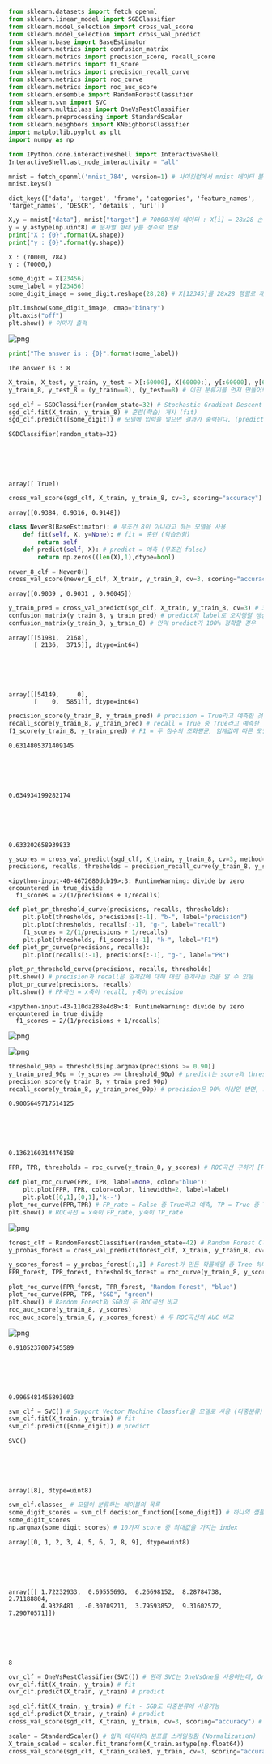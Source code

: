 ```python
from sklearn.datasets import fetch_openml  
from sklearn.linear_model import SGDClassifier
from sklearn.model_selection import cross_val_score
from sklearn.model_selection import cross_val_predict
from sklearn.base import BaseEstimator
from sklearn.metrics import confusion_matrix
from sklearn.metrics import precision_score, recall_score
from sklearn.metrics import f1_score
from sklearn.metrics import precision_recall_curve
from sklearn.metrics import roc_curve
from sklearn.metrics import roc_auc_score
from sklearn.ensemble import RandomForestClassifier
from sklearn.svm import SVC
from sklearn.multiclass import OneVsRestClassifier
from sklearn.preprocessing import StandardScaler
from sklearn.neighbors import KNeighborsClassifier
import matplotlib.pyplot as plt
import numpy as np
```


```python
from IPython.core.interactiveshell import InteractiveShell
InteractiveShell.ast_node_interactivity = "all"
```


```python
mnist = fetch_openml('mnist_784', version=1) # 사이킷런에서 mnist 데이터 불러오기 (dictionary)
mnist.keys() 
```




    dict_keys(['data', 'target', 'frame', 'categories', 'feature_names', 'target_names', 'DESCR', 'details', 'url'])




```python
X,y = mnist["data"], mnist["target"] # 70000개의 데이터 : X[i] = 28x28 손글씨 이미지, y[i] = 레이블
y = y.astype(np.uint8) # 문자열 형태 y를 정수로 변환
print("X : {0}".format(X.shape))
print("y : {0}".format(y.shape))
```

    X : (70000, 784)
    y : (70000,)
    


```python
some_digit = X[23456]
some_label = y[23456]
some_digit_image = some_digit.reshape(28,28) # X[12345]를 28x28 행렬로 재배열

plt.imshow(some_digit_image, cmap="binary")
plt.axis("off")
plt.show() # 이미지 출력
```


![png](output_4_0.png)



```python
print("The answer is : {0}".format(some_label))
```

    The answer is : 8
    


```python
X_train, X_test, y_train, y_test = X[:60000], X[60000:], y[:60000], y[60000:] # train : test = 6 : 1
y_train_8, y_test_8 = (y_train==8), (y_test==8) # 이진 분류기를 먼저 만들어보자 [8 or ~8]
```


```python
sgd_clf = SGDClassifier(random_state=32) # Stochastic Gradient Descent Classifier을 모델로 사용
sgd_clf.fit(X_train, y_train_8) # 훈련(학습) 개시 (fit)
sgd_clf.predict([some_digit]) # 모델에 입력을 넣으면 결과가 출력된다. (predict)
```




    SGDClassifier(random_state=32)






    array([ True])




```python
cross_val_score(sgd_clf, X_train, y_train_8, cv=3, scoring="accuracy") # 3겹 교차검증 후 정확도 각각 체크
```




    array([0.9384, 0.9316, 0.9148])




```python
class Never8(BaseEstimator): # 무조건 8이 아니라고 하는 모델을 사용 
    def fit(self, X, y=None): # fit = 훈련 (학습안함)
        return self
    def predict(self, X): # predict = 예측 (무조건 false)
        return np.zeros((len(X),1),dtype=bool)
```


```python
never_8_clf = Never8()
cross_val_score(never_8_clf, X_train, y_train_8, cv=3, scoring="accuracy") # 3겹 교차검증 재실시
```




    array([0.9039 , 0.9031 , 0.90045])




```python
y_train_pred = cross_val_predict(sgd_clf, X_train, y_train_8, cv=3) # 3겹 교차검증 후 predict 저장
confusion_matrix(y_train_8, y_train_pred) # predict와 label로 오차행렬 생성 (TN,FP,FN,TP)
confusion_matrix(y_train_8, y_train_8) # 만약 predict가 100% 정확할 경우 
```




    array([[51981,  2168],
           [ 2136,  3715]], dtype=int64)






    array([[54149,     0],
           [    0,  5851]], dtype=int64)




```python
precision_score(y_train_8, y_train_pred) # precision = True라고 예측한 것중 True 비율 = 63.1%
recall_score(y_train_8, y_train_pred) # recall = True 중 True라고 예측한 비율 = 63.4%
f1_score(y_train_8, y_train_pred) # F1 = 두 점수의 조화평균, 임계값에 따른 모델의 성능 제시
```




    0.6314805371409145






    0.634934199282174






    0.633202658939833




```python
y_scores = cross_val_predict(sgd_clf, X_train, y_train_8, cv=3, method="decision_function") # 3겹 교차검증 후 score 저장
precisions, recalls, thresholds = precision_recall_curve(y_train_8, y_scores) # PR곡선 구하기 [recall x precision]
```

    <ipython-input-40-4672680dcb19>:3: RuntimeWarning: divide by zero encountered in true_divide
      f1_scores = 2/(1/precisions + 1/recalls)
    


```python
def plot_pr_threshold_curve(precisions, recalls, thresholds):
    plt.plot(thresholds, precisions[:-1], "b-", label="precision")
    plt.plot(thresholds, recalls[:-1], "g-", label="recall")
    f1_scores = 2/(1/precisions + 1/recalls)
    plt.plot(thresholds, f1_scores[:-1], "k-", label="F1")
def plot_pr_curve(precisions, recalls):
    plt.plot(recalls[:-1], precisions[:-1], "g-", label="PR")
```


```python
plot_pr_threshold_curve(precisions, recalls, thresholds)
plt.show() # precision과 recall은 임계값에 대해 대립 관계라는 것을 알 수 있음 
plot_pr_curve(precisions, recalls)
plt.show() # PR곡선 = x축이 recall, y축이 precision
```

    <ipython-input-43-110da288e4d8>:4: RuntimeWarning: divide by zero encountered in true_divide
      f1_scores = 2/(1/precisions + 1/recalls)
    


![png](output_15_1.png)



![png](output_15_2.png)



```python
threshold_90p = thresholds[np.argmax(precisions >= 0.90)]
y_train_pred_90p = (y_scores >= threshold_90p) # predict는 score과 threshold의 비교로 얻어낼 수 있음
precision_score(y_train_8, y_train_pred_90p)
recall_score(y_train_8, y_train_pred_90p) # precision은 90% 이상인 반면, recall은 낮게 나옴
```




    0.9005649717514125






    0.1362160314476158




```python
FPR, TPR, thresholds = roc_curve(y_train_8, y_scores) # ROC곡선 구하기 [FP_rate x TP_rate] 
```


```python
def plot_roc_curve(FPR, TPR, label=None, color="blue"):
    plt.plot(FPR, TPR, color=color, linewidth=2, label=label)
    plt.plot([0,1],[0,1],'k--')
plot_roc_curve(FPR,TPR) # FP_rate = False 중 True라고 예측, TP = True 중 True라고 예측한 비율
plt.show() # ROC곡선 = x축이 FP_rate, y축이 TP_rate
```


![png](output_18_0.png)



```python
forest_clf = RandomForestClassifier(random_state=42) # Random Forest Classifier을 모델로 사용
y_probas_forest = cross_val_predict(forest_clf, X_train, y_train_8, cv=3, method="predict_proba") # 3겹 교차검증 후 probability 저장[0~1]
```


```python
y_scores_forest = y_probas_forest[:,1] # Forest가 만든 확률배열 중 Tree 하나를 골라서 점수로 사용
FPR_forest, TPR_forest, thresholds_forest = roc_curve(y_train_8, y_scores_forest) # ROC곡선 구하기 (SGD와 동일)
```


```python
plot_roc_curve(FPR_forest, TPR_forest, "Random Forest", "blue") 
plot_roc_curve(FPR, TPR, "SGD", "green") 
plt.show() # Random Forest와 SGD의 두 ROC곡선 비교
roc_auc_score(y_train_8, y_scores) 
roc_auc_score(y_train_8, y_scores_forest) # 두 ROC곡선의 AUC 비교
```


![png](output_21_0.png)





    0.9105237007545589






    0.9965481456893603




```python
svm_clf = SVC() # Support Vector Machine Classfier을 모델로 사용 (다중분류)
svm_clf.fit(X_train, y_train) # fit
svm_clf.predict([some_digit]) # predict 
```




    SVC()






    array([8], dtype=uint8)




```python
svm_clf.classes_ # 모델이 분류하는 레이블의 목록
some_digit_scores = svm_clf.decision_function([some_digit]) # 하나의 샘플에 10가지 score이 저장됨
some_digit_scores
np.argmax(some_digit_scores) # 10가지 score 중 최대값을 가지는 index
```




    array([0, 1, 2, 3, 4, 5, 6, 7, 8, 9], dtype=uint8)






    array([[ 1.72232933,  0.69555693,  6.26698152,  8.28784738,  2.71188804,
             4.9328481 , -0.30709211,  3.79593852,  9.31602572,  7.29070571]])






    8




```python
ovr_clf = OneVsRestClassifier(SVC()) # 원래 SVC는 OneVsOne을 사용하는데, OneVsRest로 전환
ovr_clf.fit(X_train, y_train) # fit
ovr_clf.predict(X_train, y_train) # predict
```


```python
sgd_clf.fit(X_train, y_train) # fit - SGD도 다중분류에 사용가능
sgd_clf.predict(X_train, y_train) # predict
cross_val_score(sgd_clf, X_train, y_train, cv=3, scoring="accuracy") # 3겹 교차검증 후 정확도 각각 체크
```


```python
scaler = StandardScaler() # 입력 데이터의 분포를 스케일링함 (Normalization)
X_train_scaled = scaler.fit_transform(X_train.astype(np.float64))
cross_val_score(sgd_clf, X_train_scaled, y_train, cv=3, scoring="accuracy") # 교차검증 시 정확도 향상 확인 가능
```
